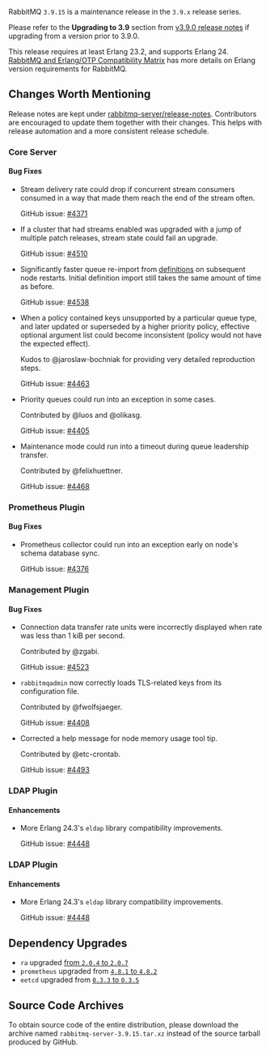 RabbitMQ `3.9.15` is a maintenance release in the `3.9.x` release series.

Please refer to the **Upgrading to 3.9** section from [v3.9.0 release notes](https://github.com/rabbitmq/rabbitmq-server/releases/tag/v3.9.0) if upgrading from a version prior to 3.9.0.

This release requires at least Erlang 23.2, and supports Erlang 24. [RabbitMQ and Erlang/OTP Compatibility Matrix](https://www.rabbitmq.com/which-erlang.html) has more details on Erlang version requirements for RabbitMQ.


## Changes Worth Mentioning

Release notes are kept under [rabbitmq-server/release-notes](https://github.com/rabbitmq/rabbitmq-server/tree/v3.9.x/release-notes).
Contributors are encouraged to update them together with their changes. This helps with release automation and a more consistent release schedule.

### Core Server

#### Bug Fixes

 * Stream delivery rate could drop if concurrent stream consumers consumed in a way
   that made them reach the end of the stream often.

   GitHub issue: [#4371](https://github.com/rabbitmq/rabbitmq-server/pull/4371)

 * If a cluster that had streams enabled was upgraded with a jump of multiple
   patch releases, stream state could fail an upgrade.

   GitHub issue: [#4510](https://github.com/rabbitmq/rabbitmq-server/issues/4510)

 * Significantly faster queue re-import from [definitions](https://rabbitmq.com/definitions.html)
   on subsequent node restarts. Initial definition import still takes
   the same amount of time as before.

   GitHub issue: [#4538](https://github.com/rabbitmq/rabbitmq-server/pull/4538)

 * When a policy contained keys unsupported by a particular queue
   type, and later updated or superseded by a higher priority policy,
   effective optional argument list could become inconsistent (policy
   would not have the expected effect).

   Kudos to @jaroslaw-bochniak for providing very detailed reproduction steps.

   GitHub issue: [#4463](https://github.com/rabbitmq/rabbitmq-server/pull/4463)

 * Priority queues could run into an exception in some cases.

   Contributed by @luos and @olikasg.

   GitHub issue: [#4405](https://github.com/rabbitmq/rabbitmq-server/issues/4405)

 * Maintenance mode could run into a timeout during queue leadership transfer.

   Contributed by @felixhuettner.

   GitHub issue: [#4468](https://github.com/rabbitmq/rabbitmq-server/pull/4468)


### Prometheus Plugin

#### Bug Fixes

 * Prometheus collector could run into an exception early on node's
   schema database sync.

   GitHub issue: [#4376](https://github.com/rabbitmq/rabbitmq-server/pull/4376)


### Management Plugin

#### Bug Fixes

 * Connection data transfer rate units were incorrectly displayed when
   rate was less than 1 kiB per second.

   Contributed by @zgabi.

   GitHub issue: [#4523](https://github.com/rabbitmq/rabbitmq-server/issues/4523)

 * `rabbitmqadmin` now correctly loads TLS-related keys from its configuration file.

   Contributed by @fwolfsjaeger.

   GitHub issue: [#4408](https://github.com/rabbitmq/rabbitmq-server/pull/4408)

 * Corrected a help message for node memory usage tool tip.

   Contributed by @etc-crontab.

   GitHub issue: [#4493](https://github.com/rabbitmq/rabbitmq-server/issues/4493)


### LDAP Plugin

#### Enhancements

  * More Erlang 24.3's `eldap` library compatibility improvements.

    GitHub issue: [#4448](https://github.com/rabbitmq/rabbitmq-server/pull/4448)


### LDAP Plugin

#### Enhancements

  * More Erlang 24.3's `eldap` library compatibility improvements.

    GitHub issue: [#4448](https://github.com/rabbitmq/rabbitmq-server/pull/4448)


## Dependency Upgrades

 * `ra` upgraded [from `2.0.4` to `2.0.7`](https://github.com/rabbitmq/ra/compare/v2.0.4...v2.0.7)
 * `prometheus` upgraded from [`4.8.1` to `4.8.2`](https://github.com/deadtrickster/prometheus.erl/compare/06425c21a39c1564164f1cc3fe5bdfa8b23b1f78...v4.8.2)
 * `eetcd` upgraded from [`0.3.3` to `0.3.5`](https://github.com/zhongwencool/eetcd/compare/v0.3.3...v0.3.5)


## Source Code Archives

To obtain source code of the entire distribution, please download the archive named `rabbitmq-server-3.9.15.tar.xz`
instead of the source tarball produced by GitHub.
